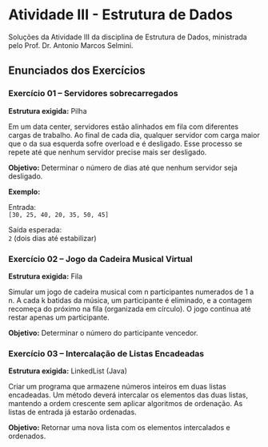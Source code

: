 # Atividade III - Estrutura de Dados

Soluções da Atividade III da disciplina de Estrutura de Dados, ministrada pelo Prof. Dr. Antonio Marcos Selmini.

## Enunciados dos Exercícios

### Exercício 01 – Servidores sobrecarregados

**Estrutura exigida:** Pilha

Em um data center, servidores estão alinhados em fila com diferentes cargas de trabalho. Ao final de cada dia, qualquer servidor com carga maior que o da sua esquerda sofre overload e é desligado. Esse processo se repete até que nenhum servidor precise mais ser desligado.

**Objetivo:** Determinar o número de dias até que nenhum servidor seja desligado.

**Exemplo:**

Entrada:  
`[30, 25, 40, 20, 35, 50, 45]`

Saída esperada:  
`2` (dois dias até estabilizar)

### Exercício 02 – Jogo da Cadeira Musical Virtual

**Estrutura exigida:** Fila

Simular um jogo de cadeira musical com n participantes numerados de 1 a n. A cada k batidas da música, um participante é eliminado, e a contagem recomeça do próximo na fila (organizada em círculo). O jogo continua até restar apenas um participante.

**Objetivo:** Determinar o número do participante vencedor.

### Exercício 03 – Intercalação de Listas Encadeadas

**Estrutura exigida:** LinkedList (Java)

Criar um programa que armazene números inteiros em duas listas encadeadas. Um método deverá intercalar os elementos das duas listas, mantendo a ordem crescente sem aplicar algoritmos de ordenação. As listas de entrada já estarão ordenadas.

**Objetivo:** Retornar uma nova lista com os elementos intercalados e ordenados.
